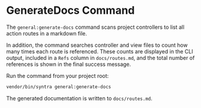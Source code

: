 # GenerateDocs Command

The `general:generate-docs` command scans project controllers to list all action routes in a markdown file.

In addition, the command searches controller and view files to count how many times each route is referenced. These counts are displayed in the CLI output, included in a `Refs` column in `docs/routes.md`, and the total number of references is shown in the final success message.

Run the command from your project root:

```bash
vendor/bin/syntra general:generate-docs
```

The generated documentation is written to `docs/routes.md`.
